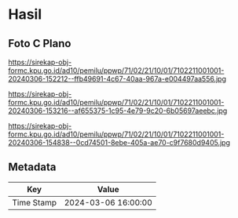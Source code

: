# Hasil

## Foto C Plano

https://sirekap-obj-formc.kpu.go.id/ad10/pemilu/ppwp/71/02/21/10/01/7102211001001-20240306-152212--ffb49691-4c67-40aa-967a-e004497aa556.jpg

https://sirekap-obj-formc.kpu.go.id/ad10/pemilu/ppwp/71/02/21/10/01/7102211001001-20240306-153216--af655375-1c95-4e79-9c20-6b05697aeebc.jpg

https://sirekap-obj-formc.kpu.go.id/ad10/pemilu/ppwp/71/02/21/10/01/7102211001001-20240306-154838--0cd74501-8ebe-405a-ae70-c9f7680d9405.jpg


## Metadata

| Key        | Value               |
| ---------- | ------------------- |
| Time Stamp | 2024-03-06 16:00:00 |



